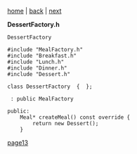 [home](./page01.md) | [back](./page11.md) | [next](./page13.md)

**DessertFactory.h**
```
DessertFactory
```

```
#include "MealFactory.h"
#include "Breakfast.h"
#include "Lunch.h"
#include "Dinner.h"
#include "Dessert.h"
```

```
class DessertFactory  {  };
```

```
 : public MealFactory
```

```
public:
    Meal* createMeal() const override {
        return new Dessert();
    }
```


[page13](./page13.md)
